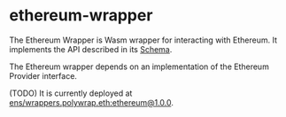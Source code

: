 # ethereum-wrapper

The Ethereum Wrapper is Wasm wrapper for interacting with Ethereum. It implements the API described in its [Schema](./src/schema.graphql).

The Ethereum wrapper depends on an implementation of the Ethereum Provider interface.

(TODO) It is currently deployed at [ens/wrappers.polywrap.eth:ethereum@1.0.0](https://app.ens.domains/name/wrappers.polywrap.eth/details).

